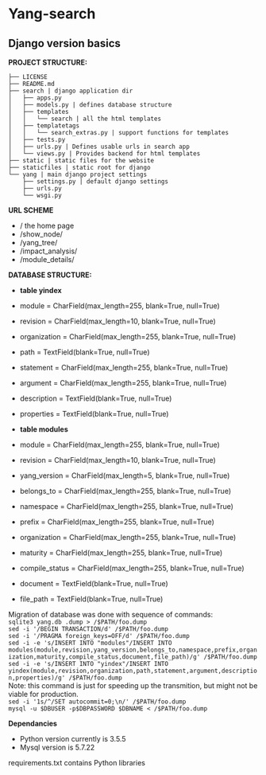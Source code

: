 Yang-search
=======

## Django version basics

**PROJECT STRUCTURE:**
```
├── LICENSE  
├── README.md  
├── search | django application dir   
│   ├── apps.py    
│   ├── models.py | defines database structure  
│   ├── templates  
│   │   └── search | all the html templates   
│   ├── templatetags  
│   │   └── search_extras.py | support functions for templates  
│   ├── tests.py  
│   ├── urls.py | Defines usable urls in search app  
│   └── views.py | Provides backend for html templates  
├── static | static files for the website  
├── staticfiles | static root for django  
└── yang | main django project settings  
    ├── settings.py | default django settings  
    ├── urls.py  
    └── wsgi.py  
```

**URL SCHEME**

* /    the home page
* /show_node/        
* /yang_tree/
* /impact_analysis/
* /module_details/

**DATABASE STRUCTURE:**

 * **table yindex**
 * module = CharField(max_length=255, blank=True, null=True)
 * revision = CharField(max_length=10, blank=True, null=True)
 * organization = CharField(max_length=255, blank=True, null=True)
 * path = TextField(blank=True, null=True)
 * statement = CharField(max_length=255, blank=True, null=True)
 * argument = CharField(max_length=255, blank=True, null=True)
 * description = TextField(blank=True, null=True)
 * properties = TextField(blank=True, null=True)
 
 
 * **table modules**
 * module = CharField(max_length=255, blank=True, null=True)
 * revision = CharField(max_length=10, blank=True, null=True)
 * yang_version = CharField(max_length=5, blank=True, null=True)
 * belongs_to = CharField(max_length=255, blank=True, null=True)
 * namespace = CharField(max_length=255, blank=True, null=True)
 * prefix = CharField(max_length=255, blank=True, null=True)
 * organization = CharField(max_length=255, blank=True, null=True)
 * maturity = CharField(max_length=255, blank=True, null=True)
 * compile_status = CharField(max_length=255, blank=True, null=True)
 * document = TextField(blank=True, null=True)
 * file_path = TextField(blank=True, null=True)

Migration of database was done with sequence of commands:  
`sqlite3 yang.db .dump > /$PATH/foo.dump`    
`sed -i '/BEGIN TRANSACTION/d' /$PATH/foo.dump`  
`sed -i '/PRAGMA foreign_keys=OFF/d' /$PATH/foo.dump`  
`sed -i -e 's/INSERT INTO "modules"/INSERT INTO modules(module,revision,yang_version,belongs_to,namespace,prefix,organization,maturity,compile_status,document,file_path)/g' /$PATH/foo.dump`  
`sed -i -e 's/INSERT INTO "yindex"/INSERT INTO yindex(module,revision,organization,path,statement,argument,description,properties)/g' /$PATH/foo.dump`  
Note: this command is just for speeding up the transmition, but might not be
viable for production.  
`sed -i '1s/^/SET autocommit=0;\n/' /$PATH/foo.dump`  
`mysql -u $DBUSER -p$DBPASSWORD $DBNAME < /$PATH/foo.dump`  

**Dependancies**

 * Python version currently is 3.5.5
 * Mysql version is 5.7.22

requirements.txt contains Python libraries
